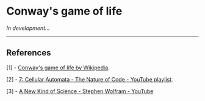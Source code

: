 # Conway's game of life

_In development..._

---

## References

[1] - [Conway's game of life by Wikipedia](https://en.wikipedia.org/wiki/Conway%27s_Game_of_Life).

[2] - [7: Cellular Automata - The Nature of Code - YouTube playlist](https://www.youtube.com/playlist?list=PLRqwX-V7Uu6YrWXvEQFOGbCt6cX83Xunm).

[3] - [A New Kind of Science - Stephen Wolfram - YouTube](https://www.youtube.com/watch?v=_eC14GonZnU&ab_channel=UniversityofCaliforniaTelevision%28UCTV%29)